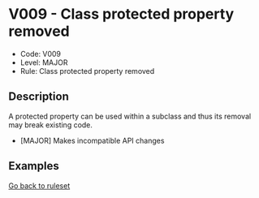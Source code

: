 # V009 - Class protected property removed

* Code: V009
* Level: MAJOR
* Rule: Class protected property removed

## Description

A protected property can be used within a subclass and thus its removal may break existing code.

* [MAJOR] Makes incompatible API changes

## Examples

[Go back to ruleset](../README.md)